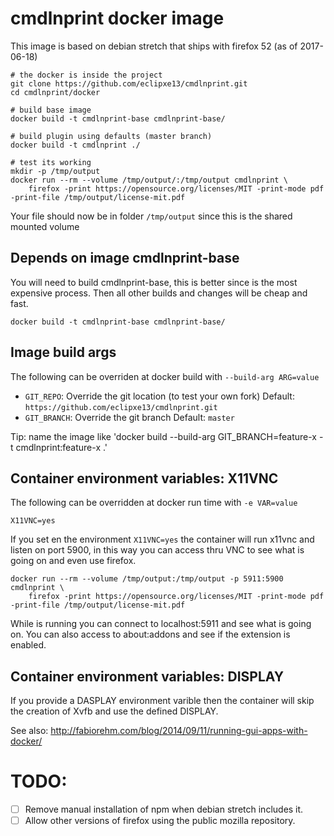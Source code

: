 # cmdlnprint docker image

This image is based on debian stretch that ships with firefox 52 (as of 2017-06-18)


```
# the docker is inside the project
git clone https://github.com/eclipxe13/cmdlnprint.git
cd cmdlnprint/docker

# build base image
docker build -t cmdlnprint-base cmdlnprint-base/

# build plugin using defaults (master branch)
docker build -t cmdlnprint ./

# test its working
mkdir -p /tmp/output
docker run --rm --volume /tmp/output/:/tmp/output cmdlnprint \
    firefox -print https://opensource.org/licenses/MIT -print-mode pdf -print-file /tmp/output/license-mit.pdf
```

Your file should now be in folder `/tmp/output` since this is the shared mounted volume

## Depends on image cmdlnprint-base

You will need to build cmdlnprint-base, this is better since is the most
expensive process. Then all other builds and changes will be cheap and fast.

```
docker build -t cmdlnprint-base cmdlnprint-base/
```

## Image build args

The following can be overriden at docker build with `--build-arg ARG=value`

- `GIT_REPO`: Override the git location (to test your own fork)
    Default: `https://github.com/eclipxe13/cmdlnprint.git`
- `GIT_BRANCH`: Override the git branch
    Default: `master`

Tip: name the image like 'docker build --build-arg GIT_BRANCH=feature-x -t cmdlnprint:feature-x .'

## Container environment variables: X11VNC

The following can be overridden at docker run time with `-e VAR=value`

```
X11VNC=yes
```

If you set en the environment `X11VNC=yes` the container will run x11vnc and
listen on port 5900, in this way you can access thru VNC to see what is going on
and even use firefox.

```
docker run --rm --volume /tmp/output:/tmp/output -p 5911:5900 cmdlnprint \
    firefox -print https://opensource.org/licenses/MIT -print-mode pdf -print-file /tmp/output/license-mit.pdf
```

While is running you can connect to localhost:5911 and see what is going on.
You can also access to about:addons and see if the extension is enabled.

## Container environment variables: DISPLAY

If you provide a DASPLAY environment varible then the container will skip the
creation of Xvfb and use the defined DISPLAY.

See also: http://fabiorehm.com/blog/2014/09/11/running-gui-apps-with-docker/

# TODO:

- [ ] Remove manual installation of npm when debian stretch includes it.
- [ ] Allow other versions of firefox using the public mozilla repository.
